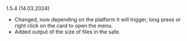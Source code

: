 1.5.4 (14.03.2024)

- Changed, now depending on the platform it will trigger, long press or right click on the card to open the menu. 
- Added output of the size of files in the safe.